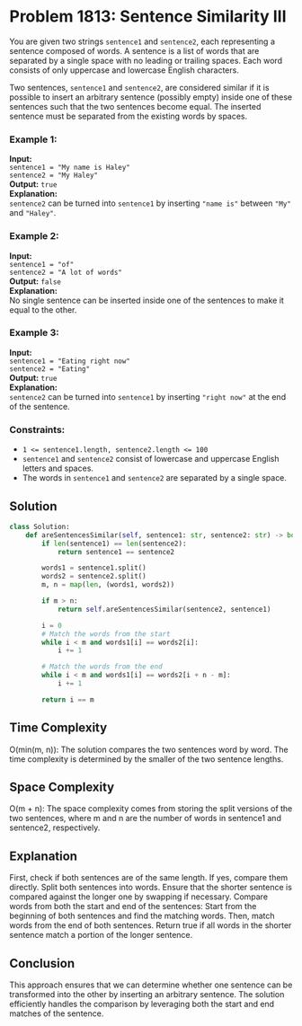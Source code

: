 # Problem 1813: Sentence Similarity III
You are given two strings `sentence1` and `sentence2`, each representing a sentence composed of words. A sentence is a list of words that are separated by a single space with no leading or trailing spaces. Each word consists of only uppercase and lowercase English characters.

Two sentences, `sentence1` and `sentence2`, are considered similar if it is possible to insert an arbitrary sentence (possibly empty) inside one of these sentences such that the two sentences become equal. The inserted sentence must be separated from the existing words by spaces.

### Example 1:

**Input:**  
`sentence1 = "My name is Haley"`  
`sentence2 = "My Haley"`  
**Output:** `true`  
**Explanation:**  
`sentence2` can be turned into `sentence1` by inserting `"name is"` between `"My"` and `"Haley"`.

### Example 2:

**Input:**  
`sentence1 = "of"`  
`sentence2 = "A lot of words"`  
**Output:** `false`  
**Explanation:**  
No single sentence can be inserted inside one of the sentences to make it equal to the other.

### Example 3:

**Input:**  
`sentence1 = "Eating right now"`  
`sentence2 = "Eating"`  
**Output:** `true`  
**Explanation:**  
`sentence2` can be turned into `sentence1` by inserting `"right now"` at the end of the sentence.

### Constraints:

- `1 <= sentence1.length, sentence2.length <= 100`
- `sentence1` and `sentence2` consist of lowercase and uppercase English letters and spaces.
- The words in `sentence1` and `sentence2` are separated by a single space.

## Solution

```python
class Solution:
    def areSentencesSimilar(self, sentence1: str, sentence2: str) -> bool:
        if len(sentence1) == len(sentence2):
            return sentence1 == sentence2

        words1 = sentence1.split()
        words2 = sentence2.split()
        m, n = map(len, (words1, words2))

        if m > n:
            return self.areSentencesSimilar(sentence2, sentence1)

        i = 0
        # Match the words from the start
        while i < m and words1[i] == words2[i]:
            i += 1

        # Match the words from the end
        while i < m and words1[i] == words2[i + n - m]:
            i += 1

        return i == m
```
<h2>Time Complexity</h2>

O(min(m, n)): The solution compares the two sentences word by word. The time complexity is determined by the smaller of the two sentence lengths.<br>
<h2>Space Complexity</h2>

O(m + n): The space complexity comes from storing the split versions of the two sentences, where m and n are the number of words in sentence1 and sentence2, respectively.
<h2>Explanation</h2>

First, check if both sentences are of the same length. If yes, compare them directly.
Split both sentences into words.
Ensure that the shorter sentence is compared against the longer one by swapping if necessary.
Compare words from both the start and end of the sentences:
Start from the beginning of both sentences and find the matching words.
Then, match words from the end of both sentences.
Return true if all words in the shorter sentence match a portion of the longer sentence.
<h2>Conclusion</h2>

This approach ensures that we can determine whether one sentence can be transformed into the other by inserting an arbitrary sentence. The solution efficiently handles the comparison by leveraging both the start and end matches of the sentence.